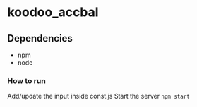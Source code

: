 # koodoo_accbal

## Dependencies
 * npm
 * node

### How to run
 Add/update the input inside const.js
 Start the server `npm start`

 
